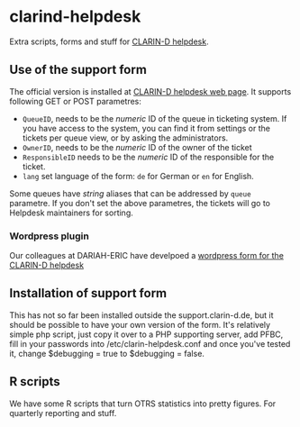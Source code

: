 # clarind-helpdesk

Extra scripts, forms and stuff for [CLARIN-D
helpdesk](https://support.clarin-d.de/mail/index.php).

## Use of the support form

The official version is installed at [CLARIN-D
helpdesk web page](https://support.clarin-d.de/mail/index.php). It supports
following GET or POST parametres:

* `QueueID`, needs to be the *numeric* ID of the queue in ticketing system. If
  you have access to the system, you can find it from settings or the tickets per
  queue view, or by asking the administrators.
* `OwnerID`, needs to be the *numeric* ID of the owner of the ticket
* `ResponsibleID` needs to be the *numeric* ID of the responsible for the
  ticket.
* `lang` set language of the form: `de` for German or `en` for English.

Some queues have *string* aliases that can be addressed by `queue` parametre. If
you don't set the above parametres, the tickets will go to Helpdesk maintainers
for sorting.

### Wordpress plugin

Our colleagues at DARIAH-ERIC have develpoed a [wordpress form for the CLARIN-D helpdesk](https://github.com/DARIAH-ERIC/contact-helpdesk)

## Installation of support form

This has not so far been installed outside the support.clarin-d.de, but it
should be possible to have your own version of the form. It's relatively simple
php script, just copy it over to a PHP supporting server, add PFBC, fill in your
passwords into /etc/clarin-helpdesk.conf and once you've tested it, change
$debugging = true to $debugging = false.


## R scripts

We have some R scripts that turn OTRS statistics into pretty figures. For
quarterly reporting and stuff.

